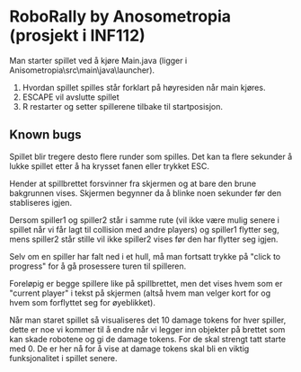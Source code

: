 # RoboRally by Anosometropia (prosjekt i INF112)

Man starter spillet ved å kjøre Main.java (ligger i Anisometropia\src\main\java\launcher).
1. Hvordan spillet spilles står forklart på høyresiden når main kjøres.
2. ESCAPE vil avslutte spillet
3. R restarter og setter spillerene tilbake til startposisjon.



## Known bugs
Spillet blir tregere desto flere runder som spilles. Det kan ta flere sekunder å lukke spillet etter
å ha krysset fanen eller trykket ESC.

Hender at spillbrettet forsvinner fra skjermen og at bare den brune bakgrunnen vises.
Skjermen begynner da å blinke noen sekunder før den stabliseres igjen.

Dersom spiller1 og spiller2 står i samme rute (vil ikke være mulig senere i spillet når vi får 
lagt til collision med andre players) og spiller1 flytter seg, mens spiller2 står stille
vil ikke spiller2 vises før den har flytter seg igjen.

Selv om en spiller har falt ned i et hull, må man fortsatt trykke på "click to progress" for
å gå prosessere turen til spilleren.

Foreløpig er begge spillere like på spillbrettet, men det vises hvem som er "current player"
i tekst på skjermen (altså hvem man velger kort for og hvem som forflyttet seg for øyeblikket).

Når man staret spillet så visualiseres det 10 damage tokens for hver spiller, dette er noe vi 
kommer til å endre når vi legger inn objekter på brettet som kan skade robotene og gi de 
damage tokens. For de skal strengt tatt starte med 0. De er her nå for å vise at damage tokens
skal bli en viktig funksjonalitet i spillet senere. 